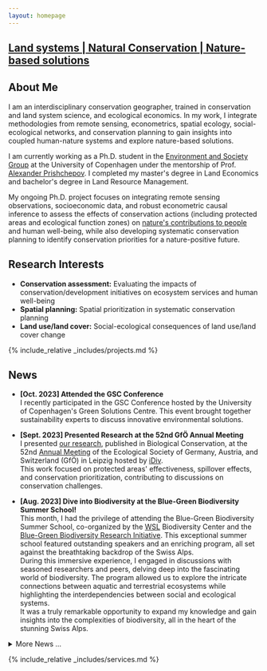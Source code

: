```yaml
---
layout: homepage
---
```


## <a href="" target="_blank">Land systems | Natural Conservation | Nature-based solutions</a>

## About Me

I am an interdisciplinary conservation geographer, trained in conservation and land system science, and ecological economics. In my work, I integrate methodologies from remote sensing, econometrics, spatial ecology, social-ecological networks, and conservation planning to gain insights into coupled human-nature systems and explore nature-based solutions.

I am currently working as a Ph.D. student in the <a href="https://ign.ku.dk/english/research/geography/environment-society-developing-countries/" target="_blank"> Environment and Society Group</a> at the University of Copenhagen under the mentorship of Prof.<a href="https://ign.ku.dk/english/employees/geography/?pure=en/persons/501467" target="_blank"> Alexander Prishchepov</a>. I completed my master's degree in Land Economics and bachelor's degree in Land Resource Management.

My ongoing Ph.D. project focuses on integrating remote sensing observations, socioeconomic data, and robust econometric causal inference to assess the effects of conservation actions (including protected areas and ecological function zones) on <a href="https://www.ipbes.net/glossary-tag/natures-contributions-people" target="_blank"> nature's contributions to people</a> and human well-being, while also developing systematic conservation planning to identify conservation priorities for a nature-positive future.



## Research Interests
- **Conservation assessment:** Evaluating the impacts of conservation/development initiatives on ecosystem services and human well-being
- **Spatial planning:** Spatial prioritization in systematic conservation planning
- **Land use/land cover:** Social-ecological consequences of land use/land cover change




<!-- {% include_relative _includes/publications.md %} -->

{% include_relative _includes/projects.md %}




## News
 
- **[Oct. 2023] Attended the GSC Conference**  
I recently participated in the GSC Conference hosted by the University of Copenhagen's Green Solutions Centre. This event brought together sustainability experts to discuss innovative environmental solutions.

- **[Sept. 2023] Presented Research at the 52nd GfÖ Annual Meeting**  
I presented <a href="https://doi.org/10.1016/j.biocon.2023.110254" target="_blank"> our research</a>, published in Biological Conservation, at the 52nd <a href="https://www.gfoe-conference.de/index.php?cat=show_start" target="_blank"> Annual Meeting</a> of the Ecological Society of Germany, Austria, and Switzerland (GfÖ) in Leipzig hosted by <a href="https://www.idiv.de/en/index.html" target="_blank"> iDiv</a>.  
This work focused on protected areas' effectiveness, spillover effects, and conservation prioritization, contributing to discussions on conservation challenges.

- **[Aug. 2023] Dive into Biodiversity at the Blue-Green Biodiversity Summer School!**  
This month, I had the privilege of attending the Blue-Green Biodiversity Summer School, co-organized by the <a href="https://www.wsl.ch/en/" target="_blank"> WSL</a> Biodiversity Center and the <a href="https://www.wsl.ch/en/about-wsl/organisation/programmes-and-initiatives/blue-green-biodiversity-research-initiative/"> Blue-Green Biodiversity Research Initiative</a>. This exceptional summer school featured outstanding speakers and an enriching program, all set against the breathtaking backdrop of the Swiss Alps.  
During this immersive experience, I engaged in discussions with seasoned researchers and peers, delving deep into the fascinating world of biodiversity. The program allowed us to explore the intricate connections between aquatic and terrestrial ecosystems while highlighting the interdependencies between social and ecological systems.  
It was a truly remarkable opportunity to expand my knowledge and gain insights into the complexities of biodiversity, all in the heart of the stunning Swiss Alps.  

<details>
  <summary>More News ... </summary>  

 - **[July 2023] Uncovering Global Farmland Mysteries: My Summer School Adventure**  
In July, I had the remarkable opportunity to delve into the captivating world of farmland abandonment at the "Global Farmland Abandonment: Patterns, Drivers, and Implications" summer school, hosted by the <a href="https://ign.ku.dk/" target="_blank">Department of Geosciences and Natural Resource Management</a> at the University of Copenhagen, and led by Prof. <a href="https://ign.ku.dk/english/employees/geography/?pure=en/persons/501467" target="_blank"> Alexander Prishchepov</a>.  
This educational journey was truly captivating. We explored the intricacies of farmland abandonment, unraveling its causes and its profound consequences on agriculture, biodiversity, and climate mitigation.
Through hands-on experiences, we honed our skills in using statistics and satellite data to measure farmland abandonment. We delved deep into existing theories, and we learned to create surveys that investigate the reasons behind farmland abandonment. The introduction of econometrics, causal inference, and behavioral economics offered fresh insights into this multifaceted subject.  
Our learning journey wasn't confined to classrooms. During a field excursion, we ventured to Trundholm Mose, a part of the UNESCO Geopark Odsherred on the northwestern corner of Zealand (Sjælland) island. This unique experience allowed us to witness firsthand the outcomes of collaborative efforts to set aside agricultural lands for environmental conservation and rewilding.In this natural haven, we discovered the fascinating interplay between history, conservation, and future prospects.



</details>


{% include_relative _includes/services.md %}


